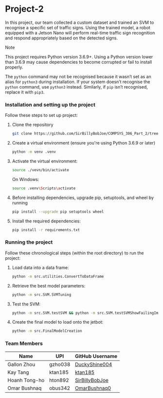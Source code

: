 # Project-2
In this project, our team collected a custom dataset and trained an SVM to recognise a specific set of traffic signs. 
Using the trained model, a robot equipped with a Jetson Nano will perform real-time traffic sign recognition and respond 
appropriately based on the detected signs.

> [!NOTE]
> This project requires Python version 3.6.9+. Using a Python version lower than 3.6.9 may cause dependencies to become corrupted or fail to install properly.
>
> The `python` command may not be recognised because it wasn’t set as an alias for `python3` during installation. If your system doesn’t recognise the `python` command, use `python3` instead. Similarly, if `pip` isn’t recognised, replace it with `pip3`.

### Installation and setting up the project
Follow these steps to set up project:
1. Clone the repository
   ```sh
   git clone https://github.com/SirBillyBobJoe/COMPSYS_306_Part_2/tree/final-submission
   ```
2. Create a virtual environment (ensure you're using Python 3.6.9 or later)
   ```sh
   python -m venv .venv
   ```
3. Activate the virtual environment:
   ```sh
   source ./vevn/bin/activate
   ```
   On Windows:
   ```sh
   source .venv\Scripts\activate
   ```
4. Before installing dependencies, upgrade pip, setuptools, and wheel by running
   ```sh
   pip install --upgrade pip setuptools wheel
   ```
5. Install the required dependencies:
   ```sh
   pip install -r requirements.txt
   ```

### Running the project
Follow these chronological steps (within the root directory) to run the project:
1. Load data into a data frame:
   ```sh
   python -m src.utilities.ConvertToDataFrame
   ```
2. Retrieve the best model parameters:
   ```sh
   python -m src.SVM.SVMTuning
   ```
3. Test the SVM:
   ```sh
   python -m src.SVM.testSVM && python -m src.SVM.testSVMShowFailingImage
   ```
4. Create the final model to load onto the jetbot:
   ```sh
   python -m src.FinalModelCreation
   ```

### Team Members
| Name         | UPI     | GitHub Username  |
|--------------|---------|------------------|
| Gallon Zhou  | gzho038 | [DuckyShine004](https://github.com/DuckyShine004) |
| Kay Tang | ktan185 | [ktan185](https://github.com/ktan185) |
| Hoanh Tong-ho | hton892 | [SirBillyBobJoe](https://github.com/SirBillyBobJoe)
| Omar Bushnaq | obus342 | [OmarBushnaq0](https://github.com/OmarBushnaq0) |


